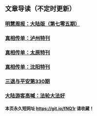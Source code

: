 ## 文章导读（不定时更新）

### [明慧周报：大陆版（第七零五期）](https://github.com/suiy6/w2hy/blob/master/README.md)
### [真相传单：泸州特刊](https://github.com/suiy6/fhy/blob/master/README.md)
### [真相传单：太原特刊](https://github.com/suiy6/w1hy/blob/master/README.md)
### [真相传单：沈阳特刊](https://github.com/suiy6/xhy5/blob/master/README.md)
### [三退与平安第330期](https://github.com/suiy6/xhy3/blob/master/README.md)
### [大陆游客高喊：法轮大法好](https://github.com/suiy6/w3hy/blob/master/README.md)

#### 本页永久短网址 https://git.io/fNQ1r 请收藏！

